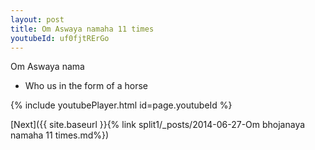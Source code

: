 ```yaml
---
layout: post
title: Om Aswaya namaha 11 times
youtubeId: uf0fjtRErGo
---
```

 
 
Om Aswaya nama 
 
 -  Who us in the form of a horse 
 
  
 
  
 
 
 
 
 
 


{% include youtubePlayer.html id=page.youtubeId %}
 
[Next]({{ site.baseurl }}{% link  split1/_posts/2014-06-27-Om bhojanaya namaha 11 times.md%})
 
